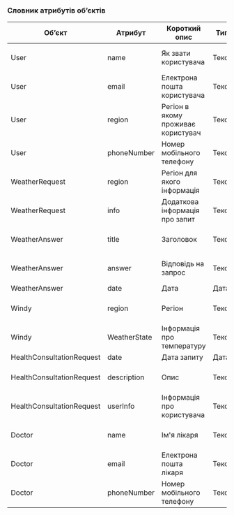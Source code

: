 ### Словник атрибутів об’єктів

| Об’єкт                    | Атрибут      | 	Короткий опис                     | Тип   | Обмеження              |
|---------------------------|--------------|------------------------------------|-------|------------------------|
| User                      | name         | Як звати користувача               | Текст | Довжина < 20 символів  |
| User                      | email        | Електрона пошта користувача        | Текст | Довжина < 30 символів  |
| User                      | region       | Регіон в якому проживає користувач | Текст | Довжина < 30 символів  |
| User                      | phoneNumber  | Номер мобільного телефону          | Текст | Довжина < 15 символів  |
| WeatherRequest            | region       | Регіон для якого інформація        | Текст | Довжина < 30 символів  |
| WeatherRequest            | info         | Додаткова інформація про запит     | Текст | Довжина < 100 символів |
| WeatherAnswer             | title        | Заголовок                          | Текст | Довжина < 30 символів  |
| WeatherAnswer             | answer       | Відповідь на запрос                | Текст | Довжина < 100 символів |
| WeatherAnswer             | date         | Дата                               | Дата  | -                      |
| Windy                     | region       | Регіон                             | Текст | Довжина < 30 символів  |
| Windy                     | WeatherState | Інформація про температуру         | Текст | Довжина < 100 символів |
| HealthConsultationRequest | date         | Дата запиту                        | Дата  | -                      |
| HealthConsultationRequest | description  | Опис                               | Текст | Довжина < 100 символів |
| HealthConsultationRequest | userInfo     | Інформація про користувача         | Текст | Довжина < 100 символів |
| Doctor                    | name         | Ім'я лікаря                        | Текст | Довжина < 40 символів  |
| Doctor                    | email        | Електрона пошта лікаря             | Текст | Довжина < 30 символів  |
| Doctor                    | phoneNumber  | Номер мобільного телефону          | Текст | Довжина < 15 символів  |
